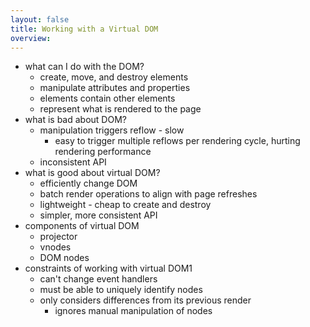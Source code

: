 ```yaml
---
layout: false
title: Working with a Virtual DOM
overview:
---
```


* what can I do with the DOM?
  * create, move, and destroy elements
  * manipulate attributes and properties
  * elements contain other elements
  * represent what is rendered to the page
* what is bad about DOM?
  * manipulation triggers reflow - slow
    * easy to trigger multiple reflows per rendering cycle, hurting rendering performance
  * inconsistent API
* what is good about virtual DOM?
  * efficiently change DOM
  * batch render operations to align with page refreshes
  * lightweight - cheap to create and destroy
  * simpler, more consistent API
* components of virtual DOM
  * projector
  * vnodes
  * DOM nodes
* constraints of working with virtual DOM1
  * can't change event handlers
  * must be able to uniquely identify nodes
  * only considers differences from its previous render
    * ignores manual manipulation of nodes

